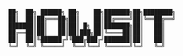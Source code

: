 ```
██╗  ██╗ ██████╗ ██╗    ██╗███████╗██╗████████╗
██║  ██║██╔═══██╗██║    ██║██╔════╝██║╚══██╔══╝
███████║██║   ██║██║ █╗ ██║███████╗██║   ██║   
██╔══██║██║   ██║██║███╗██║╚════██║██║   ██║   
██║  ██║╚██████╔╝╚███╔███╔╝███████║██║   ██║   
╚═╝  ╚═╝ ╚═════╝  ╚══╝╚══╝ ╚══════╝╚═╝   ╚═╝   
```

                                               

